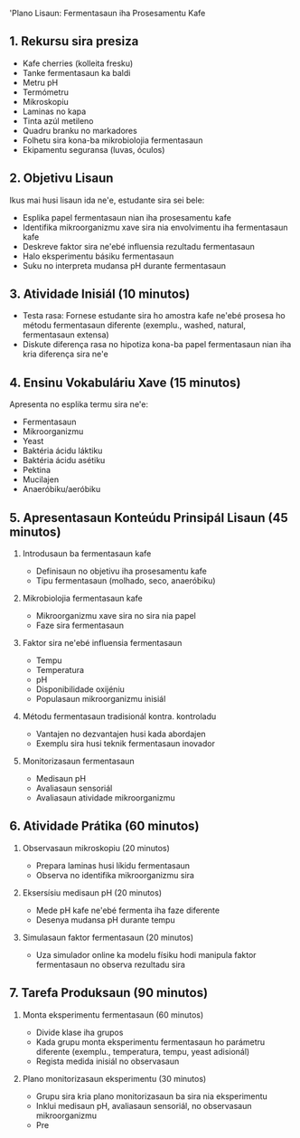 'Plano Lisaun: Fermentasaun iha Prosesamentu Kafe

## 1. Rekursu sira presiza

- Kafe cherries (kolleita fresku)
- Tanke fermentasaun ka baldi
- Metru pH
- Termómetru
- Mikroskopiu
- Laminas no kapa
- Tinta azúl metileno
- Quadru branku no markadores
- Folhetu sira kona-ba mikrobiolojia fermentasaun
- Ekipamentu seguransa (luvas, óculos)

## 2. Objetivu Lisaun

Ikus mai husi lisaun ida ne'e, estudante sira sei bele:
- Esplika papel fermentasaun nian iha prosesamentu kafe
- Identifika mikroorganizmu xave sira nia envolvimentu iha fermentasaun kafe
- Deskreve faktor sira ne'ebé influensia rezultadu fermentasaun
- Halo eksperimentu básiku fermentasaun
- Suku no interpreta mudansa pH durante fermentasaun

## 3. Atividade Inisiál (10 minutos)

- Testa rasa: Fornese estudante sira ho amostra kafe ne'ebé prosesa ho métodu fermentasaun diferente (exemplu., washed, natural, fermentasaun extensa)
- Diskute diferença rasa no hipotiza kona-ba papel fermentasaun nian iha kria diferença sira ne'e

## 4. Ensinu Vokabuláriu Xave (15 minutos)

Apresenta no esplika termu sira ne'e:
- Fermentasaun
- Mikroorganizmu
- Yeast
- Baktéria ácidu láktiku
- Baktéria ácidu asétiku
- Pektina
- Mucilajen
- Anaeróbiku/aeróbiku

## 5. Apresentasaun Konteúdu Prinsipál Lisaun (45 minutos)

1. Introdusaun ba fermentasaun kafe
   - Definisaun no objetivu iha prosesamentu kafe
   - Tipu fermentasaun (molhado, seco, anaeróbiku)

2. Mikrobiolojia fermentasaun kafe
   - Mikroorganizmu xave sira no sira nia papel
   - Faze sira fermentasaun

3. Faktor sira ne'ebé influensia fermentasaun
   - Tempu
   - Temperatura
   - pH
   - Disponibilidade oxijéniu
   - Populasaun mikroorganizmu inisiál

4. Métodu fermentasaun tradisionál kontra. kontroladu
   - Vantajen no dezvantajen husi kada abordajen
   - Exemplu sira husi teknik fermentasaun inovador

5. Monitorizasaun fermentasaun
   - Medisaun pH
   - Avaliasaun sensoriál
   - Avaliasaun atividade mikroorganizmu

## 6. Atividade Prátika (60 minutos)

1. Observasaun mikroskopiu (20 minutos)
   - Prepara laminas husi líkidu fermentasaun
   - Observa no identifika mikroorganizmu sira

2. Eksersísiu medisaun pH (20 minutos)
   - Mede pH kafe ne'ebé fermenta iha faze diferente
   - Desenya mudansa pH durante tempu

3. Simulasaun faktor fermentasaun (20 minutos)
   - Uza simulador online ka modelu físiku hodi manipula faktor fermentasaun no observa rezultadu sira

## 7. Tarefa Produksaun (90 minutos)

1. Monta eksperimentu fermentasaun (60 minutos)
   - Divide klase iha grupos
   - Kada grupu monta eksperimentu fermentasaun ho parámetru diferente (exemplu., temperatura, tempu, yeast adisionál)
   - Regista medida inisiál no observasaun

2. Plano monitorizasaun eksperimentu (30 minutos)
   - Grupu sira kria plano monitorizasaun ba sira nia eksperimentu
   - Inklui medisaun pH, avaliasaun sensoriál, no observasaun mikroorganizmu
   - Pre